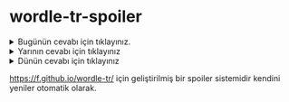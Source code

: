 # wordle-tr-spoiler

<details>
  <summary>Bugünün cevabı için tıklayınız.</summary>
  <br>
    <b> torak </b>
</details>

<details>
  <summary>Yarının cevabı için tıklayınız</summary>
  <br>
   <b> hücre </b>
</details>

<details>
  <summary>Dünün cevabı için tıklayınız </summary>
  <br>
  <b> mobil </b>
</details>

https://f.github.io/wordle-tr/ için geliştirilmiş bir spoiler sistemidir kendini yeniler otomatik olarak.

